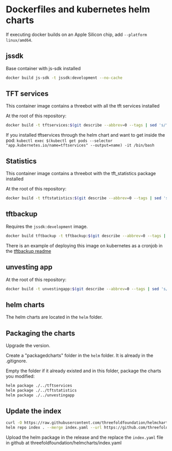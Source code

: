 # Dockerfiles and kubernetes helm charts

If executing docker builds on an Apple Silicon chip, add `--platform linux/amd64`.

## jssdk

Base container with js-sdk installed

```sh
docker build js-sdk -t jssdk:development --no-cache
```

## TFT services

This container image contains a threebot with all the tft services installed

At the root of this repository:

```sh
docker build -t tftservices:$(git describe --abbrev=0 --tags | sed 's/^v//') -f docker/tftservices/Dockerfile . --no-cache
```

If you installed tftservices through the helm chart and want to get inside the pod:
`kubectl exec $(kubectl get pods --selector "app.kubernetes.io/name=tftservices" --output=name) -it /bin/bash`

## Statistics

This container image contains a threebot with the tft_statistics package installed

At the root of this repository:

```sh
docker build -t tftstatistics:$(git describe --abbrev=0 --tags | sed 's/^v//') -f docker/tftstatistics/Dockerfile . --no-cache
```

## tftbackup

Requires the `jssdk:development` image.

```sh
docker build tftbackup -t tftbackup:$(git describe --abbrev=0 --tags | sed 's/^v//') --no-cache
```

There is an example of deploying this image on kubernetes as a cronjob in the [tftbackup readme](./tftbackup/readme.md)

## unvesting app

At the root of this repository:

```sh
docker build -t unvestingapp:$(git describe --abbrev=0 --tags | sed 's/^v//') -f docker/unvestingapp/Dockerfile . --no-cache
```

## helm charts

The helm charts are located in the `helm` folder.

## Packaging the charts

Upgrade the version.

Create a "packagedcharts" folder in the `helm` folder. It is already in the .gitignore.

Empty the folder if it already existed and in this folder, package the charts you modified:

```sh
helm package ./../tftservices
helm package ./../tftstatistics
helm package ./../unvestingapp
```

## Update the index

```sh
curl -O https://raw.githubusercontent.com/threefoldfoundation/helmcharts/main/index.yaml
helm repo index . --merge index.yaml --url https://github.com/threefoldfoundation/tft-stellar/releases/download/$(git describe --abbrev=0 --tags)
```

Upload the helm package in the release and the replace the `index.yaml` file in github at threefoldfoundation/helmcharts/index.yaml
